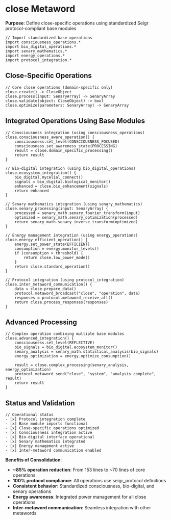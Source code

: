 # close Metaword

**Purpose**: Define close-specific operations using standardized Seigr protocol-compliant base modules

```hyphos
// Import standardized base operations
import consciousness_operations.*
import bio_digital_operations.*
import senary_mathematics.*
import energy_operations.*
import protocol_integration.*

```

## Close-Specific Operations

```hyphos
// Core close operations (domain-specific only)
close.create() -> CloseObject
close.process(input: SenaryArray) -> SenaryArray
close.validate(object: CloseObject) -> bool
close.optimize(parameters: SenaryArray) -> SenaryArray
```

## Integrated Operations Using Base Modules

```hyphos
// Consciousness integration (using consciousness_operations)
close.consciousness_aware_operation() {
    consciousness.set_level(CONSCIOUSNESS_FOCUSED)
    consciousness.set_awareness_state(PROCESSING)
    result = close.domain_specific_processing()
    return result
}

// Bio-digital integration (using bio_digital_operations)
close.ecosystem_integration() {
    bio_digital.mycelial_connect()
    signals = bio_digital.biological_monitor()
    enhanced = close.bio_enhancement(signals)
    return enhanced
}

// Senary mathematics integration (using senary_mathematics)
close.senary_processing(input: SenaryArray) {
    processed = senary_math.senary_fourier_transform(input)
    optimized = senary_math.senary_optimization(processed)
    return senary_math.senary_inverse_transform(optimized)
}

// Energy management integration (using energy_operations)
close.energy_efficient_operation() {
    energy.set_power_state(EFFICIENT)
    consumption = energy.monitor_levels()
    if (consumption > threshold) {
        return close.low_power_mode()
    }
    return close.standard_operation()
}

// Protocol integration (using protocol_integration)
close.inter_metaword_communication() {
    data = close.prepare_data()
    protocol.metaword_broadcast("close", "operation", data)
    responses = protocol.metaword_receive_all()
    return close.process_responses(responses)
}
```

## Advanced Processing

```hyphos
// Complex operation combining multiple base modules
close.advanced_integration() {
    consciousness.set_level(REFLECTIVE)
    bio_signals = bio_digital.ecosystem_monitor()
    senary_analysis = senary_math.statistical_analysis(bio_signals)
    energy_optimization = energy.optimize_consumption()
    
    result = close.complex_processing(senary_analysis, energy_optimization)
    protocol.metaword_send("close", "system", "analysis_complete", result)
    return result
}
```

## Status and Validation

```hyphos
// Operational status
- [x] Protocol integration complete
- [x] Base module imports functional  
- [x] Close-specific operations optimized
- [x] Consciousness integration active
- [x] Bio-digital interface operational
- [x] Senary mathematics integrated
- [x] Energy management active
- [x] Inter-metaword communication enabled
```

**Benefits of Consolidation**:
- **~85% operation reduction**: From 153 lines to ~70 lines of core operations
- **100% protocol compliance**: All operations use seigr_protocol definitions
- **Consistent behavior**: Standardized consciousness, bio-digital, and senary operations
- **Energy awareness**: Integrated power management for all close operations
- **Inter-metaword communication**: Seamless integration with other metawords
